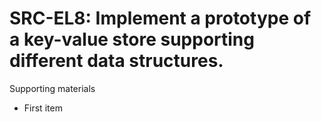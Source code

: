 # SRC-EL8:  	Implement a prototype of a key-value store supporting different data structures.	 

Supporting materials

* First item